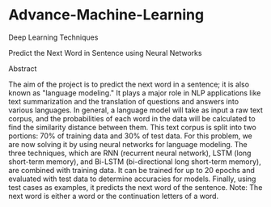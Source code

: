 # Advance-Machine-Learning
Deep Learning Techniques

Predict the Next Word in Sentence using Neural Networks


Abstract 


The aim of the project is to predict the next word in a sentence; it is also known as "language modeling." It plays a major role in NLP applications like text summarization and the translation of questions and answers into various languages. In general, a language model will take as input a raw text corpus, and the probabilities of each word in the data will be calculated to find the similarity distance between them. This text corpus is split into two portions: 70% of training data and 30% of test data. For this problem, we are now solving it by using neural networks for language modeling. The three techniques, which are RNN (recurrent neural network), LSTM (long short-term memory), and Bi-LSTM (bi-directional long short-term memory), are combined with training data. It can be trained for up to 20 epochs and evaluated with test data to determine accuracies for models. Finally, using test cases as examples, it predicts the next word of the  sentence. Note: The next word is either a word or the continuation letters of a word.

